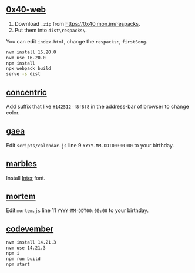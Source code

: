 ## [0x40-web](https://github.com/mon/0x40-web)

1. Download `.zip` from https://0x40.mon.im/respacks.
2. Put them into `dist\respacks\`.

You can edit `index.html`, change the `respacks:`, `firstSong`.

```sh
nvm install 16.20.0
nvm use 16.20.0
npm install
npx webpack build
serve -s dist
```

## [concentric](https://avanier.studio/concentric)

Add suffix that like `#142512-f8f8f8` in the address-bar of browser to change color.

## [gaea](https://github.com/nomand/Gaea)

Edit `scripts/calendar.js` line 9 `YYYY-MM-DDT00:00:00` to your birthday.

## [marbles](https://lab.avanier.studio/marbles.html)

Install [Inter](https://rsms.me/inter) font.

## [mortem](https://gitlab.com/joshavanier/mortem)

Edit `mortem.js` line 11 `YYYY-MM-DDT00:00:00` to your birthday.

## [codevember](https://github.com/mattdesl/codevember)

```sh
nvm install 14.21.3
nvm use 14.21.3
npm i
npm run build
npm start
```